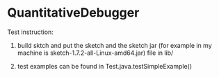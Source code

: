 # QuantitativeDebugger

Test instruction: 

1) build sktch and put the sketch and the sketch jar (for example in my machine is sketch-1.7.2-all-Linux-amd64.jar) file in lib/

2) test examples can be found in Test.java.testSimpleExample()

